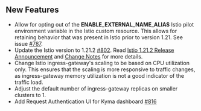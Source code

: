 ## New Features

- Allow for opting out of the **ENABLE_EXTERNAL_NAME_ALIAS** Istio pilot environment variable in the Istio custom resource. This allows for retaining behavior that was present in Istio prior to version 1.21. See issue [#787](https://github.com/kyma-project/istio/issues/787 ).
- Update the Istio version to 1.21.2 [#802](https://github.com/kyma-project/istio/pull/802). Read [Istio 1.21.2 Release Announcement](https://istio.io/latest/news/releases/1.21.x/announcing-1.21.2/) and [Change Notes](https://istio.io/latest/news/releases/1.21.x/announcing-1.21/change-notes/) for more details.
- Change Istio ingress-gateway's scaling to be based on CPU utilization only. This ensures that the scaling is more responsive to traffic changes, as ingress-gateway memory utilization is not a good indicator of the traffic load.
- Adjust the default number of ingress-gateway replicas on smaller clusters to 1.
- Add Request Authentication UI for Kyma dashboard [#816](https://github.com/kyma-project/istio/pull/816)

